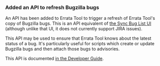 ### Added an API to refresh Bugzilla bugs

An API has been added to Errata Tool to trigger a refresh of Errata
Tool's copy of Bugzilla bugs.  This is an API equivalent of
[the Sync Bug List UI](https://errata.devel.redhat.com/bugs/sync_bug_list)
(although unlike that UI, it does not currently support JIRA issues).

This API may be used to ensure that Errata Tool knows about the latest
status of a bug.  It's particularly useful for scripts which create or
update Bugzilla bugs and then attach those bugs to advisories.

This API is documented
[in the Developer Guide](https://errata.devel.redhat.com/developer-guide/api-http-api.html#api-post-apiv1bugrefresh).
